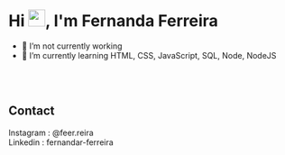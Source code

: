 <h1 align="left">Hi <img src="https://raw.githubusercontent.com/kaueMarques/kaueMarques/master/hi.gif" height="30px">, I'm Fernanda Ferreira</h1>
<p align="left">  </p>


- 🔭 I’m not currently working 
- 🌱 I’m currently learning HTML, CSS, JavaScript, SQL, Node, NodeJS


<br><br>

## Contact

Instagram : @feer.reira
<br>
Linkedin : fernandar-ferreira


